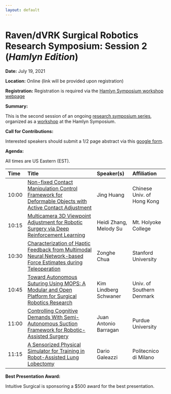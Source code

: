 ```yaml
---
layout: default
---
```


# Raven/dVRK Surgical Robotics Research Symposium: Session 2 (*Hamlyn Edition*)

**Date:**  July 19, 2021

**Location:** Online (link will be provided upon registration)

**Registration:** Registration is required via the [Hamlyn Symposium workshop webpage](https://hamlynsymposium.org/events/raven-dvrk-surgical-robotics-research/)

**Summary:**

This is the second session of an ongoing [research symposium series](../crtk-2021-research-symposium.md),
organized as a [workshop](https://hamlynsymposium.org/events/raven-dvrk-surgical-robotics-research/)
at the Hamlyn Symposium.

**Call for Contributions:**

Interested speakers should submit a 1/2 page abstract via this
[google form](https://forms.gle/GZv1nKkK9A6n1Tpy5).

**Agenda:**

All times are US Eastern (EST).

| Time  | Title        | Speaker(s)  | Affiliation|
|:------|:-------------|:------------|:--------------|
| 10:00 | [Non-fixed Contact Manipulation Control Framework for Deformable Objects with Active Contact Adjustment](./deformable-object-manipulation.md) | Jing Huang  | Chinese Univ. of Hong Kong |
| 10:15 | [Multicamera 3D Viewpoint Adjustment for Robotic Surgery via Deep Reinforcement Learning](./multi-camera-viewpoint.md)  | Heidi Zhang, Melody Su   | Mt. Holyoke College     |
| 10:30 | [Characterization of Haptic Feedback from  Multimodal Neural Network-based Force Estimates during Teleoperation](./nn-haptic-feedback.md) | Zonghe Chua | Stanford University |
| 10:45 | [Toward Autonomous Suturing Using MOPS: A Modular and Open Platform for Surgical Robotics Research](./mops-autonomous-suturing.md) | Kim Lindberg Schwaner | Univ. of Southern Denmark |
| 11:00 | [Controlling Cognitive Demands With Semi-Autonomous Suction Framework for Robotic-Assisted Surgery](./semi-autonomous-suction.md) | Juan Antonio Barragan | Purdue University |
| 11:15 | [A Sensorized Physical Simulator for Training in Robot-Assisted Lung Lobectomy](./sensorized-training.md) | Dario Galeazzi | Politecnico di Milano |

**Best Presentation Award:**

Intuitive Surgical is sponsoring a $500 award for the best presentation.
